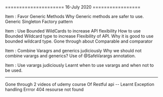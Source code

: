 ===================== 16-July 2020 =================

Item : Favor Generic Methods
      Why Generic methods are safer to use.
      Generic Singleton Factory pattern 

Item : Use Bounded WildCards to  increase API flexibility
      How to use Bounded Wildcard type to increase Flexibility of API.
      Why it is good to use bounded wildcard type.
      Gone through about Comparable and comparator 

Item : Combine Varagrs and generics judiciously
      Why we should not combine varargs and generics?
      Use of @SafeVarargs annotation.

Item : Use varargs judiciously
      Learnt when to use varargs and when not to be used.
      
-------------------------------
Gone through 2 videos of udemy course Of Restful api
-- Learnt Exception handling Errror 404 resourse not found 

